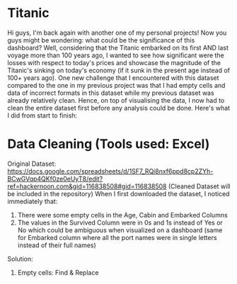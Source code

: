 # Titanic
Hi guys, I'm back again with another one of my personal projects! Now you guys might be wondering: what could be the significance of this dashboard? Well, considering that the Titanic embarked on its first AND last voyage more than 100 years ago, I wanted to see how significant were the losses with respect to today's prices and showcase the magnitude of the Titanic's sinking on today's economy (if it sunk in the present age instead of 100+ years ago). One new challenge that I encountered with this dataset compared to the one in my previous project was that I had empty cells and data of incorrect formats in this dataset while my previous dataset was already relatively clean. Hence, on top of visualising the data, I now had to clean the entire dataset first before any analysis could be done. Here's what I did from start to finish:

# Data Cleaning (Tools used: Excel)
Original Dataset: https://docs.google.com/spreadsheets/d/1SF7_RQi8nxf6ppd8cp2ZYh-BCwGVqp4QKf0ze0eUyT8/edit?ref=hackernoon.com&gid=116838508#gid=116838508 (Cleaned Dataset will be included in the repository)
When I first downloaded the dataset, I noticed immediately that:
1) There were some empty cells in the Age, Cabin and Embarked Columns
2) The values in the Survived Column were in 0s and 1s instead of Yes or No which could be ambiguous when visualized on a dashboard (same for Embarked column where all the port names were in single letters instead of their full names)

Solution:
1) Empty cells: Find & Replace

